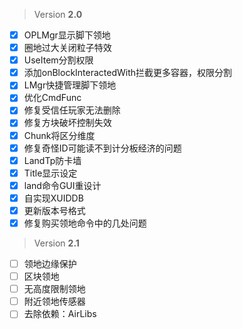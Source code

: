  > Version **2.0**

 - [x] OPLMgr显示脚下领地
 - [x] 圈地过大关闭粒子特效
 - [x] UseItem分割权限
 - [x] 添加onBlockInteractedWith拦截更多容器，权限分割
 - [x] LMgr快捷管理脚下领地
 - [x] 优化CmdFunc
 - [x] 修复受信任玩家无法删除
 - [x] 修复方块破坏控制失效
 - [x] Chunk将区分维度
 - [x] 修复奇怪ID可能读不到计分板经济的问题
 - [x] LandTp防卡墙
 - [x] Title显示设定
 - [x] land命令GUI重设计
 - [x] 自实现XUIDDB
 - [x] 更新版本号格式
 - [x] 修复购买领地命令中的几处问题

 > Version **2.1**

 - [ ] 领地边缘保护
 - [ ] 区块领地
 - [ ] 无高度限制领地
 - [ ] 附近领地传感器
 - [ ] 去除依赖：AirLibs